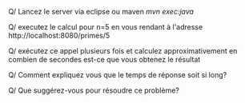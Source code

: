 Q/ Lancez le server via eclipse ou maven *mvn exec:java*

Q/ executez le calcul pour n=5 en vous rendant à l'adresse http://localhost:8080/primes/5

Q/ exécutez ce appel plusieurs fois et calculez approximativement en combien de secondes est-ce que vous obtenez le résultat 

Q/ Comment expliquez vous que le temps de réponse soit si long?

Q/ Que suggérez-vous pour résoudre ce problème?


